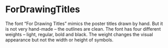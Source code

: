 # ForDrawingTitles
The font “For Drawing Titles” mimics the poster titles drawn by hand. But it is not very hand-made – the outlines are clean. The font has four different weights – light, regular, bold and black. The weight changes the visual appearance but not the width or height of symbols.
